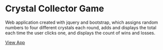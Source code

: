 # Crystal Collector Game

Web application created with jquery and bootstrap, which assigns random numbers to four different crystals each round, adds and displays the total each time the user clicks one, and displays the count of wins and losses. 

[View App](https://kimberlycase91.github.io/unit-4-game/)
